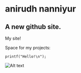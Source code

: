 # anirudh nanniyur
## A new github site.

My site!

Space for my projects:
  
    printf("Hello!\n");
    

  
![Alt text](https://assets.digitalocean.com/articles/alligator/boo.svg "a title")








